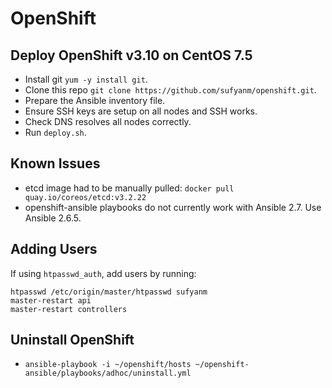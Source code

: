 # OpenShift

## Deploy OpenShift v3.10 on CentOS 7.5

* Install git `yum -y install git`.
* Clone this repo `git clone https://github.com/sufyanm/openshift.git`.
* Prepare the Ansible inventory file.
* Ensure SSH keys are setup on all nodes and SSH works.
* Check DNS resolves all nodes correctly.
* Run `deploy.sh`.

## Known Issues

* etcd image had to be manually pulled: `docker pull quay.io/coreos/etcd:v3.2.22`
* openshift-ansible playbooks do not currently work with Ansible 2.7. Use Ansible 2.6.5.

## Adding Users

If using `htpasswd_auth`, add users by running:

```
htpasswd /etc/origin/master/htpasswd sufyanm
master-restart api
master-restart controllers
```

## Uninstall OpenShift

* `ansible-playbook -i ~/openshift/hosts ~/openshift-ansible/playbooks/adhoc/uninstall.yml`
